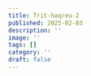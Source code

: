```yaml
---
title: Trit-haqreu-2
published: 2025-02-03
description: ''
image: ''
tags: []
category: ''
draft: false 
---
```

